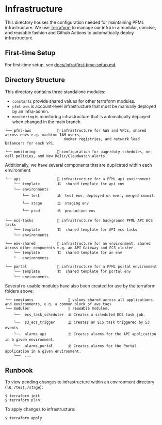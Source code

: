 # Infrastructure

This directory houses the configuration needed for maintaining PFML infrastructure.
We use [Terraform](https://terraform.io) to manage our infra in a modular, concise, and reusable fashion and Github Actions to automatically deploy infrastructure.

## First-time Setup

For first-time setup, see [docs/infra/first-time-setup.md](../docs/infra/1-first-time-setup.md).

## Directory Structure

This directory contains three standalone modules:

- `constants` provide shared values for other terraform modules.
- `pfml-aws` is account-level infrastructure that must be manually deployed by an infra-admin.
- `monitoring` is monitoring infrastructure that is automatically deployed when changed in the main branch.

```
└── pfml-aws            🏡 infrastructure for AWS and VPCs, shared across envs e.g. machine IAM users,
                           docker registries, and network load balancers for each VPC.

└── monitoring          🏡 configuration for pagerduty schedules, on-call policies, and New Relic/Cloudwatch alerts.
```

Additionally, we have several components that are duplicated within each environment:

```
└── api                 🏡 infrastructure for a PFML api environment
    └── template        🏗  shared template for api env
    └── environments
        └── test        ⛱  test env, deployed on every merged commit.
        └── stage       ⛱  staging env
        └── prod        ⛱  production env

└── ecs-tasks           🏡 infrastructure for background PFML API ECS tasks
    └── template        🏗  shared template for API ecs tasks
    └── environments

└── env-shared          🏡 infrastructure for an environment, shared across other components e.g. an API Gateway and ECS cluster.
    └── template        🏗  shared template for an env
    └── environments

└── portal              🏡 infrastructure for a PFML portal environment
    └── template        🏗  shared template for portal env
    └── environments
```

Several re-usable modules have also been created for use by the terraform folders above:

```
└── constants                🏡 values shared across all applications and environments, e.g. a common block of aws tags
└── modules                  🏡 reusable modules.
    └──  ecs_task_scheduler  ⛱ Creates a scheduled ECS task job.
    └──  s3_ecs_trigger      ⛱ Creates an ECS task triggered by S3 events
    └──  alarms_api          ⛱ Creates alarms for the API application in a given environment.
    └──  alarms_portal       ⛱ Creates alarms for the Portal application in a given environment.
    └──  ...
```

## Runbook

To view pending changes to infrastructure within an environment directory (i.e. `/test`, `/stage`):

```
$ terraform init
$ terraform plan
```

To apply changes to infrastructure:

```
$ terraform apply
```
